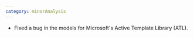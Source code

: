 ```yaml
---
category: minorAnalysis
---
```

* Fixed a bug in the models for Microsoft's Active Template Library (ATL).

